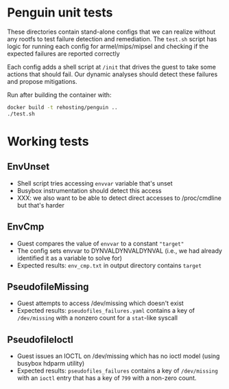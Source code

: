 # Penguin unit tests
These directories contain stand-alone configs that we can realize without any rootfs to test failure detection and remediation. The `test.sh` script has logic for running each config
for armel/mips/mipsel and checking if the expected failures are reported correctly

Each config adds a shell script at `/init` that drives the guest to take some actions that should fail. Our dynamic analyses should detect these failures and propose mitigations.

Run after building the container with:

```sh
docker build -t rehosting/penguin ..
./test.sh
```

# Working tests

## EnvUnset
* Shell script tries accessing `envvar` variable that's unset
* Busybox instrumentation should detect this access
* XXX: we also want to be able to detect direct accesses to /proc/cmdline but that's harder

## EnvCmp
* Guest compares the value of `envvar` to a constant `"target"`
* The config sets envvar to DYNVALDYNVALDYNVAL (i.e., we had already identified it as a variable to solve for)
* Expected results: `env_cmp.txt` in output directory contains `target`

## PseudofileMissing
* Guest attempts to access /dev/missing which doesn't exist
* Expected results: `pseudofiles_failures.yaml` contains a key of `/dev/missing` with a nonzero count for a `stat`-like syscall

## PseudofileIoctl
* Guest issues an IOCTL on /dev/missing which has no ioctl model (using busybox hdparm utility)
* Expected results: `pseudofiles_failures` contains a key of `/dev/missing` with an `ioctl` entry that has a key of `799` with a non-zero count.

